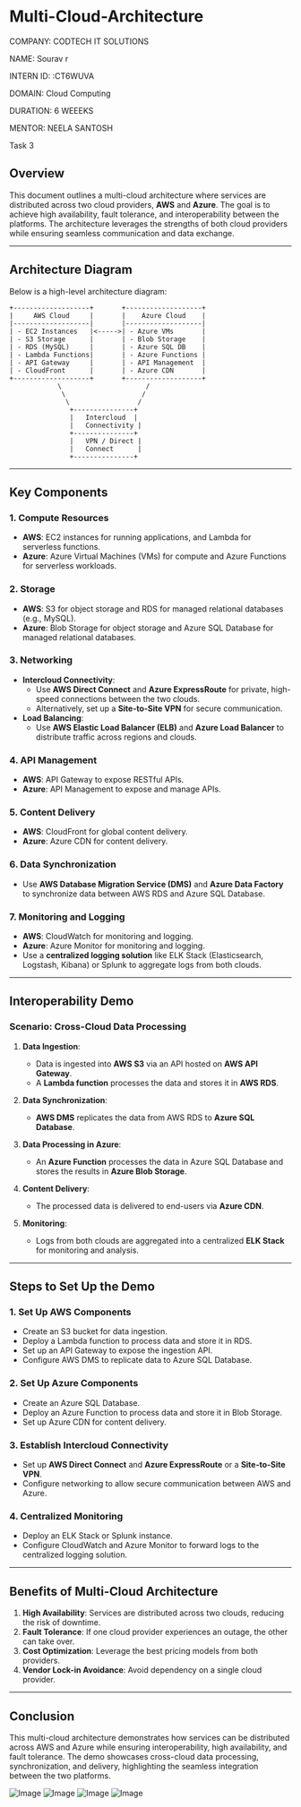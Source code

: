 # Multi-Cloud-Architecture

COMPANY: CODTECH IT SOLUTIONS

NAME: Sourav r

INTERN ID: :CT6WUVA

DOMAIN: Cloud Computing

DURATION: 6 WEEEKS

MENTOR: NEELA SANTOSH

Task 3


## Overview
This document outlines a multi-cloud architecture where services are distributed across two cloud providers, **AWS** and **Azure**. The goal is to achieve high availability, fault tolerance, and interoperability between the platforms. The architecture leverages the strengths of both cloud providers while ensuring seamless communication and data exchange.

---

## Architecture Diagram
Below is a high-level architecture diagram:

```
+-------------------+       +-------------------+
|     AWS Cloud     |       |    Azure Cloud    |
|-------------------|       |-------------------|
| - EC2 Instances   |<----->| - Azure VMs       |
| - S3 Storage      |       | - Blob Storage    |
| - RDS (MySQL)     |       | - Azure SQL DB    |
| - Lambda Functions|       | - Azure Functions |
| - API Gateway     |       | - API Management  |
| - CloudFront      |       | - Azure CDN       |
+-------------------+       +-------------------+
            \                     /
             \                   /
              \                 /
               +---------------+
               |   Intercloud  |
               |   Connectivity |
               +---------------+
               |   VPN / Direct |
               |   Connect      |
               +---------------+
```

---

## Key Components

### 1. **Compute Resources**
- **AWS**: EC2 instances for running applications, and Lambda for serverless functions.
- **Azure**: Azure Virtual Machines (VMs) for compute and Azure Functions for serverless workloads.

### 2. **Storage**
- **AWS**: S3 for object storage and RDS for managed relational databases (e.g., MySQL).
- **Azure**: Blob Storage for object storage and Azure SQL Database for managed relational databases.

### 3. **Networking**
- **Intercloud Connectivity**: 
  - Use **AWS Direct Connect** and **Azure ExpressRoute** for private, high-speed connections between the two clouds.
  - Alternatively, set up a **Site-to-Site VPN** for secure communication.
- **Load Balancing**:
  - Use **AWS Elastic Load Balancer (ELB)** and **Azure Load Balancer** to distribute traffic across regions and clouds.

### 4. **API Management**
- **AWS**: API Gateway to expose RESTful APIs.
- **Azure**: API Management to expose and manage APIs.

### 5. **Content Delivery**
- **AWS**: CloudFront for global content delivery.
- **Azure**: Azure CDN for content delivery.

### 6. **Data Synchronization**
- Use **AWS Database Migration Service (DMS)** and **Azure Data Factory** to synchronize data between AWS RDS and Azure SQL Database.

### 7. **Monitoring and Logging**
- **AWS**: CloudWatch for monitoring and logging.
- **Azure**: Azure Monitor for monitoring and logging.
- Use a **centralized logging solution** like ELK Stack (Elasticsearch, Logstash, Kibana) or Splunk to aggregate logs from both clouds.

---

## Interoperability Demo

### Scenario: Cross-Cloud Data Processing
1. **Data Ingestion**:
   - Data is ingested into **AWS S3** via an API hosted on **AWS API Gateway**.
   - A **Lambda function** processes the data and stores it in **AWS RDS**.

2. **Data Synchronization**:
   - **AWS DMS** replicates the data from AWS RDS to **Azure SQL Database**.

3. **Data Processing in Azure**:
   - An **Azure Function** processes the data in Azure SQL Database and stores the results in **Azure Blob Storage**.

4. **Content Delivery**:
   - The processed data is delivered to end-users via **Azure CDN**.

5. **Monitoring**:
   - Logs from both clouds are aggregated into a centralized **ELK Stack** for monitoring and analysis.

---

## Steps to Set Up the Demo

### 1. **Set Up AWS Components**
- Create an S3 bucket for data ingestion.
- Deploy a Lambda function to process data and store it in RDS.
- Set up an API Gateway to expose the ingestion API.
- Configure AWS DMS to replicate data to Azure SQL Database.

### 2. **Set Up Azure Components**
- Create an Azure SQL Database.
- Deploy an Azure Function to process data and store it in Blob Storage.
- Set up Azure CDN for content delivery.

### 3. **Establish Intercloud Connectivity**
- Set up **AWS Direct Connect** and **Azure ExpressRoute** or a **Site-to-Site VPN**.
- Configure networking to allow secure communication between AWS and Azure.

### 4. **Centralized Monitoring**
- Deploy an ELK Stack or Splunk instance.
- Configure CloudWatch and Azure Monitor to forward logs to the centralized logging solution.

---

## Benefits of Multi-Cloud Architecture
1. **High Availability**: Services are distributed across two clouds, reducing the risk of downtime.
2. **Fault Tolerance**: If one cloud provider experiences an outage, the other can take over.
3. **Cost Optimization**: Leverage the best pricing models from both providers.
4. **Vendor Lock-in Avoidance**: Avoid dependency on a single cloud provider.

---

## Conclusion
This multi-cloud architecture demonstrates how services can be distributed across AWS and Azure while ensuring interoperability, high availability, and fault tolerance. The demo showcases cross-cloud data processing, synchronization, and delivery, highlighting the seamless integration between the two platforms.


![Image](https://github.com/user-attachments/assets/e13fc8c1-30c5-4c20-8486-8e4ab79daf76)
![Image](https://github.com/user-attachments/assets/33daff64-f8e4-4e25-8709-f2ba92129cb7)
![Image](https://github.com/user-attachments/assets/395c80b9-cc61-4c08-8449-f11bf20378a2)
![Image](https://github.com/user-attachments/assets/3c2374e5-77cf-4c61-8524-53af3a1669c8)
